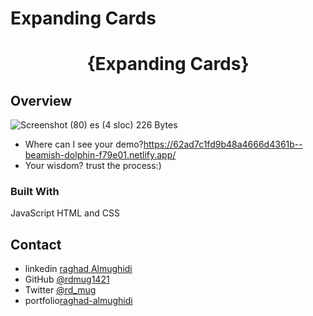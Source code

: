 # Expanding Cards

  <!-- Please update value in the {}  -->

<h1 align="center">{Expanding Cards}</h1>


<!-- OVERVIEW -->

## Overview

![Screenshot (80)](https://user-images.githubusercontent.com/52867161/207965942-61c70917-0803-413f-a433-6b3c3da27b1f.png)
es (4 sloc) 226 Bytes

- Where can I see your demo?https://62ad7c1fd9b48a4666d4361b--beamish-dolphin-f79e01.netlify.app/
- Your wisdom? trust the process:)

### Built With

JavaScript HTML and CSS

## Contact

- linkedin [raghad Almughidi](https://www.linkedin.com/in/raghad-almughidi/)
- GitHub [@rdmug1421](https://github.com/rdmug1421)
- Twitter [@rd_mug](https://twitter.com/Rd_mug)
- portfolio[raghad-almughidi](https://www.raghad-almughidi.com/)

